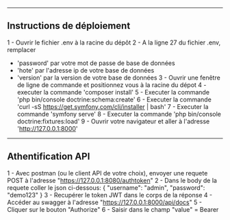 
----------------------------
Instructions de déploiement
----------------------------

1 - Ouvrir le fichier .env à la racine du dépôt 
2 - A la ligne 27 du fichier .env, remplacer 
  - 'password' par votre mot de passe de base de données 
  - 'hote' par l'adresse ip de votre base de données 
  - 'version' par la version de votre base de données 
3 - Ouvrir une fenêtre de ligne de commande et positionnez vous à la racine du dépot 
4 - executer la commande 'composer install' 
5 - Executer la commande 'php bin/console doctrine:schema:create' 
6 - Executer la commande 'curl -sS https://get.symfony.com/cli/installer | bash' 
7 - Executer la commande 'symfony serve'
8 - Executer la commande 'php bin/console doctrine:fixtures:load' 
9 - Ouvrir votre navigateur et aller à l'adresse 'http://127.0.0.1:8000'
---------------------------
Athentification API
---------------------------
1 - Avec postman (ou le client API de votre choix), envoyer une requete POST à l'adresse "https://127.0.0.1:8080/authtoken"
2 - Dans le body de la requete coller le json ci-dessous: 
  {
      "username": "admin",
      "password": "demo123"
  }
3 - Recupérer le token JWT dans le corps de la réponse 
4 - Accéder au swagger à l'adresse "https://127.0.0.1:8000/api/docs"
5 - Cliquer sur le bouton "Authorize"
6 - Saisir dans le champ "value" = Bearer <le token JWT>
